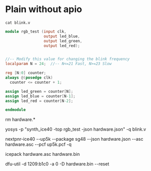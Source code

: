 # Plain without apio

```
cat blink.v
```
>
```verilog
module rgb_test (input clk,
                 output led_blue,
                 output led_green,
                 output led_red);


//-- Modify this value for changing the blink frequency
localparam N = 24;  //-- N<=21 Fast, N>=23 Slow

reg [N:0] counter;
always @(posedge clk)
  counter <= counter + 1;

assign led_green = counter[N];
assign led_blue = counter[N-1];
assign led_red = counter[N-2];

endmodule
```

rm hardware.*

yosys -p "synth_ice40 -top rgb_test -json hardware.json" -q blink.v

nextpnr-ice40 --up5k --package sg48 --json hardware.json --asc hardware.asc --pcf up5k.pcf -q

icepack hardware.asc hardware.bin


dfu-util -d 1209:b1c0 -a 0 -D hardware.bin --reset
